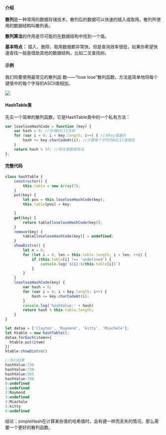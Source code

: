 #### 介绍

**散列**是一种常用的数据存储技术，散列后的数据可以快速的插入或取用。散列所使用的数据结构叫散列表。

**散列算法**的作用是尽可能的在数据结构中找到一个值。

**基本特点：** 插入，删除，取用数据都非常快，但是查询效率很低，如果你希望快速查找一般是借助其他的数据结构，比如二叉查找树。

#### 示例

我们将要使用最常见的散列函 数——“lose lose”散列函数，方法是简单地将每个键值中的每个字母的ASCII值相加。

![](https://p3-juejin.byteimg.com/tos-cn-i-k3u1fbpfcp/4824b82551a64261a7320569215d17dc~tplv-k3u1fbpfcp-zoom-1.image)

#### HashTable类

先实一个简单的散列函数，它是HashTable类中的一个私有方法：

```js
var loseloseHashCode = function (key) {
    var hash = 0; //存储ASCII总和
    for (var i = 0; i < key.length; i++) { //对key值遍历
        hash += key.charCodeAt(i); //计算每个字符的ASCII值相加
    }
    return hash % 37; //和任意数做除法
};
```

#### 完整代码

```js
class hashTable {
    constructor() {
        this.table = new Array(7);
    }
    put(key) {
        let pos = this.loseloseHashCode(key);
        this.table[pos] = key;

    }
    get(key) {
        return table[loseloseHashCode(key)];
    }
    remove(key) {
        table[loseloseHashCode(key)] = undefined;
    }
    showDistro() {
        let n = 0;
        for (let i = 0, len = this.table.length; i < len; ++i) {
            if (this.table[i] !== 'undefined') {
                console.log(`${i}:${this.table[i]}`)
            }
        }
    }
    loseloseHashCode(key) {
        var hash = 0;
        for (var i = 0; i < key.length; i++) {
            hash += key.charCodeAt(i);
        }
        console.log('hashValue:' + hash)
        return hash % this.table.length;
    }
}

let dataa = ['Clayton', 'Raymond', 'kitty', 'Miachale'];
let htable = new hashTable();
dataa.forEach(item=>{
  htable.put(item)
})
htable.showDistro()

//执行结果
hashValue:730
hashValue:730
hashValue:565
hashValue:788
0:undefined
1:undefined
2:Raymond
3:undefined
4:Miachale
5:kitty
6:undefined
```

结论：simpleHash在计算某些值的哈希值时，会有键一样而丢失的情况，那么需要一个更好的散列函数。